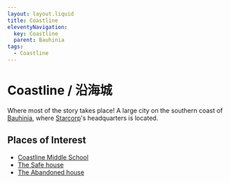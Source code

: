 ```yaml
---
layout: layout.liquid
title: Coastline
eleventyNavigation:
  key: Coastline
  parent: Bauhinia
tags:
  - Coastline
---
```


# Coastline / 沿海城

Where most of the story takes place! A large city on the southern coast of [Bauhinia](/world/bauhinia/), where [Starcorp](../starcorp/)'s headquarters is located.

## Places of Interest

- [Coastline Middle School](/world/bauhinia/coastline/cms/)
- [The Safe house](/world/bauhinia/coastline/safe-house/)
- [The Abandoned house](/world/bauhinia/coastline/abandoned-house/)
